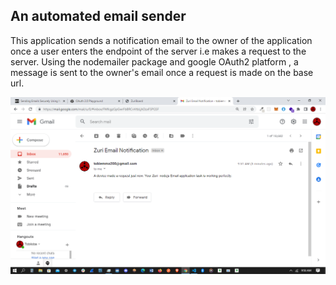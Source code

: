 ## An automated email sender 
This application sends a notification email to the owner of the application once a user enters the endpoint of the server i.e makes a request to the server. Using the nodemailer package and google OAuth2 platform , a message is sent to the owner's email once a request is made on the base url.

![Screenshot](./Screenshot.png)
